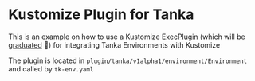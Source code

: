 # Kustomize Plugin for Tanka

This is an example on how to use a Kustomize [ExecPlugin](https://kubectl.docs.kubernetes.io/guides/extending_kustomize/exec_plugins/) (which will be [graduated](https://kubectl.docs.kubernetes.io/guides/extending_kustomize/exec_plugins/) :tada:) for integrating Tanka Environments with Kustomize


The plugin is located in `plugin/tanka/v1alpha1/environment/Environment` and called by `tk-env.yaml`
